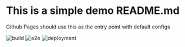 # This is a simple demo README.md

Github Pages should use this as the entry point with default configs

![build](https://github.com/t-mu/simple-todo/actions/workflows/build.yml/badge.svg)
![e2e](https://github.com/t-mu/simple-todo/actions/workflows/e2e.yml/badge.svg)
![deployment](https://github.com/t-mu/simple-todo/actions/workflows/deployment.yml/badge.svg)